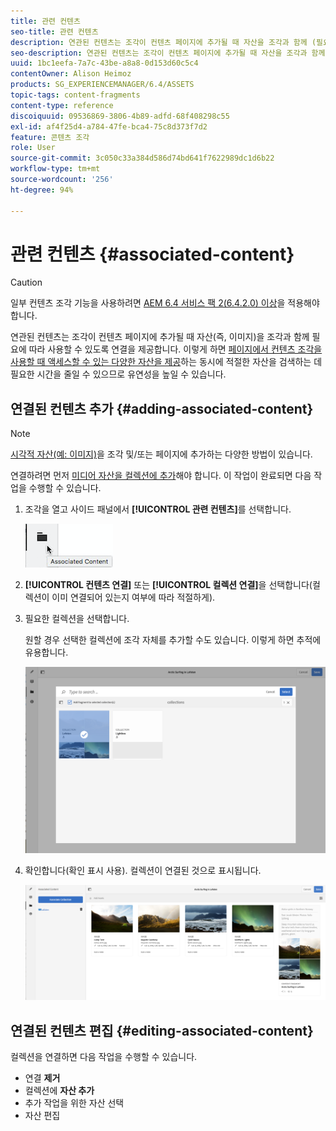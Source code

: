 ```yaml
---
title: 관련 컨텐츠
seo-title: 관련 컨텐츠
description: 연관된 컨텐츠는 조각이 컨텐츠 페이지에 추가될 때 자산을 조각과 함께 (필요에 따라) 사용할 수 있도록 연결을 제공합니다.
seo-description: 연관된 컨텐츠는 조각이 컨텐츠 페이지에 추가될 때 자산을 조각과 함께 (필요에 따라) 사용할 수 있도록 연결을 제공합니다.
uuid: 1bc1eefa-7a7c-43be-a8a8-0d153d60c5c4
contentOwner: Alison Heimoz
products: SG_EXPERIENCEMANAGER/6.4/ASSETS
topic-tags: content-fragments
content-type: reference
discoiquuid: 09536869-3806-4b89-adfd-68f408298c55
exl-id: af4f25d4-a784-47fe-bca4-75c8d373f7d2
feature: 콘텐츠 조각
role: User
source-git-commit: 3c050c33a384d586d74bd641f7622989dc1d6b22
workflow-type: tm+mt
source-wordcount: '256'
ht-degree: 94%

---
```


# 관련 컨텐츠 {#associated-content}

>[!CAUTION]
>
>일부 컨텐츠 조각 기능을 사용하려면 [AEM 6.4 서비스 팩 2(6.4.2.0) 이상](/help/release-notes/sp-release-notes.md)을 적용해야 합니다.

연관된 컨텐츠는 조각이 컨텐츠 페이지에 추가될 때 자산(즉, 이미지)을 조각과 함께 필요에 따라 사용할 수 있도록 연결을 제공합니다. 이렇게 하면 [페이지에서 컨텐츠 조각을 사용할 때 액세스할 수 있는 다양한 자산을 제공](/help/sites-authoring/content-fragments.md#using-associated-content)하는 동시에 적절한 자산을 검색하는 데 필요한 시간을 줄일 수 있으므로 유연성을 높일 수 있습니다.

## 연결된 컨텐츠 추가 {#adding-associated-content}

>[!NOTE]
>
>[시각적 자산(예: 이미지)](content-fragments.md#fragments-with-visual-assets)을 조각 및/또는 페이지에 추가하는 다양한 방법이 있습니다.

연결하려면 먼저 [미디어 자산을 컬렉션에 추가](managing-collections-touch-ui.md#adding-assets-to-a-collection)해야 합니다. 이 작업이 완료되면 다음 작업을 수행할 수 있습니다.

1. 조각을 열고 사이드 패널에서 **[!UICONTROL 관련 컨텐츠]**&#x200B;를 선택합니다.

   ![chlimage_1-207](assets/chlimage_1-207.png)

1. **[!UICONTROL 컨텐츠 연결]** 또는 **[!UICONTROL 컬렉션 연결]**&#x200B;을 선택합니다(컬렉션이 이미 연결되어 있는지 여부에 따라 적절하게).
1. 필요한 컬렉션을 선택합니다.

   원할 경우 선택한 컬렉션에 조각 자체를 추가할 수도 있습니다. 이렇게 하면 추적에 유용합니다.

   ![cfm-6420-04](assets/cfm-6420-04.png)

1. 확인합니다(확인 표시 사용). 컬렉션이 연결된 것으로 표시됩니다.

   ![cfm-6420-05](assets/cfm-6420-05.png)

## 연결된 컨텐츠 편집 {#editing-associated-content}

컬렉션을 연결하면 다음 작업을 수행할 수 있습니다.

* 연결 **제거**
* 컬렉션에 **자산 추가**
* 추가 작업을 위한 자산 선택
* 자산 편집
